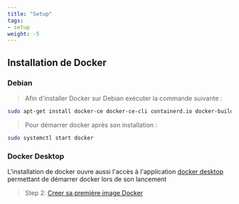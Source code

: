```yaml
---
title: "Setup"
tags:
- setup
weight: -5
---
```


## Installation de Docker

### Debian
> Afin d'installer Docker sur Debian exécuter la commande suivante :

```sh
sudo apt-get install docker-ce docker-ce-cli containerd.io docker-buildx-plugin docker-compose-plugin
```

> Pour démarrer docker après son installation :

```sh
sudo systemctl start docker
```

### Docker Desktop

L'installation de docker ouvre aussi l'accès à l'application [docker desktop](https://www.docker.com/products/docker-desktop/) permettant de démarrer docker lors de son lancement

> Step 2: [Creer sa première image Docker](setup/images.md)
